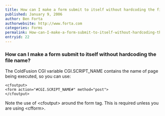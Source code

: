 ```yaml
---
title: How can I make a form submit to itself without hardcoding the file name?
published: January 9, 2006
author: Ben Forta
authorwebsite: http://www.forta.com
categories: Forms
permalink: How-can-I-make-a-form-submit-to-itself-without-hardcoding-the-file-name.html
entryid: 22
---
```


<h3>How can I make a form submit to itself without hardcoding the file name?</h3>

<p>
The ColdFusion CGI variable CGI.SCRIPT_NAME contains the name of page being executed, so you can use:
</p>

<pre><code class="language-markup">&lt;cfoutput&gt;
&lt;form action=&quot;#CGI.SCRIPT_NAME#&quot; method=&quot;post&quot;&gt;
&lt;/cfoutput&gt;
</code></pre>

<p>
Note the use of &lt;cfoutput&gt; around the form tag. This is required unless you are using &lt;cfform&gt;.
</p>



